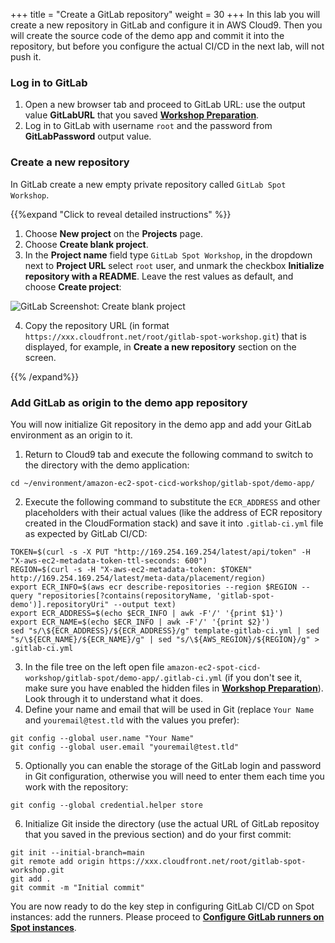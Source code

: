 +++
title = "Create a GitLab repository"
weight = 30
+++
In this lab you will create a new repository in GitLab and configure it in AWS Cloud9. Then you will create the source code of the demo app and commit it into the repository, but before you configure the actual CI/CD in the next lab, will not push it.

### Log in to GitLab

1. Open a new browser tab and proceed to GitLab URL: use the output value **GitLabURL** that you saved [**Workshop Preparation**](prep.html).
2. Log in to GitLab with username `root` and the password from **GitLabPassword** output value.

### Create a new repository

In GitLab create a new empty private repository called `GitLab Spot Workshop`.

{{%expand "Click to reveal detailed instructions" %}}
1. Choose **New project** on the **Projects** page.
2. Choose **Create blank project**.
3. In the **Project name** field type `GitLab Spot Workshop`, in the dropdown next to **Project URL** select `root` user, and unmark the checkbox **Initialize repository with a README**. Leave the rest values as default, and choose **Create project**:

![GitLab Screenshot: Create blank project](/images/gitlab-spot/GitLab-CreateBlankProject.png)

4. Copy the repository URL (in format `https://xxx.cloudfront.net/root/gitlab-spot-workshop.git`) that is displayed, for example, in **Create a new repository** section on the screen.

{{% /expand%}}

### Add GitLab as origin to the demo app repository

You will now initialize Git repository in the demo app and add your GitLab environment as an origin to it.

1. Return to Cloud9 tab and execute the following command to switch to the directory with the demo application:

```
cd ~/environment/amazon-ec2-spot-cicd-workshop/gitlab-spot/demo-app/
```

2. Execute the following command to substitute the `ECR_ADDRESS` and other placeholders with their actual values (like the address of ECR repository created in the CloudFormation stack) and save it into `.gitlab-ci.yml` file as expected by GitLab CI/CD:

```
TOKEN=$(curl -s -X PUT "http://169.254.169.254/latest/api/token" -H "X-aws-ec2-metadata-token-ttl-seconds: 600")
REGION=$(curl -s -H "X-aws-ec2-metadata-token: $TOKEN" http://169.254.169.254/latest/meta-data/placement/region)
export ECR_INFO=$(aws ecr describe-repositories --region $REGION --query "repositories[?contains(repositoryName, 'gitlab-spot-demo')].repositoryUri" --output text)
export ECR_ADDRESS=$(echo $ECR_INFO | awk -F'/' '{print $1}')
export ECR_NAME=$(echo $ECR_INFO | awk -F'/' '{print $2}')
sed "s/\${ECR_ADDRESS}/${ECR_ADDRESS}/g" template-gitlab-ci.yml | sed "s/\${ECR_NAME}/${ECR_NAME}/g" | sed "s/\${AWS_REGION}/${REGION}/g" > .gitlab-ci.yml
```

3. In the file tree on the left open file `amazon-ec2-spot-cicd-workshop/gitlab-spot/demo-app/.gitlab-ci.yml` (if you don't see it, make sure you have enabled the hidden files in [**Workshop Preparation**](prep.html)). Look through it to understand what it does.
4. Define your name and email that will be used in Git (replace `Your Name` and `youremail@test.tld` with the values you prefer):

```
git config --global user.name "Your Name"
git config --global user.email "youremail@test.tld"
```

5. Optionally you can enable the storage of the GitLab login and password in Git configuration, otherwise you will need to enter them each time you work with the repository:

```
git config --global credential.helper store
```

6. Initialize Git inside the directory (use the actual URL of GitLab repositoy that you saved in the previous section) and do your first commit:

```
git init --initial-branch=main
git remote add origin https://xxx.cloudfront.net/root/gitlab-spot-workshop.git
git add .
git commit -m "Initial commit"
```

You are now ready to do the key step in configuring GitLab CI/CD on Spot instances: add the runners. Please proceed to [**Configure GitLab runners on Spot instances**](lab2.html).